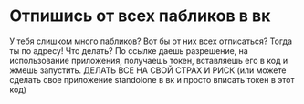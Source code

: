 # Отпишись от всех пабликов в вк
У тебя слишком много пабликов? Вот бы от них всех отписаться? Тогда ты по адресу!
Что делать?
По ссылке даешь разрешение, на использование приложения, получаешь токен, вставляешь его в код и жмешь запустить. ДЕЛАТЬ ВСЕ НА СВОЙ СТРАХ И РИСК (или можете сделать свое приложение standolone в вк и просто вписать токен в этот код)
